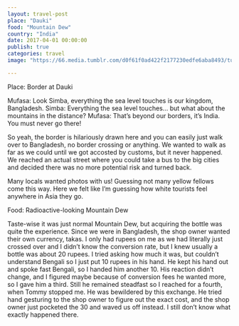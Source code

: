 ```yaml
---
layout: travel-post
place: "Dauki"
food: "Mountain Dew"
country: "India"
date: 2017-04-01 00:00:00
publish: true
categories: travel
image: "https://66.media.tumblr.com/d0f61f0ad422f2177230edfe6aba8493/tumblr_p0u2xpby7q1wkhtd7o1_1280.jpg"

---
```


Place: Border at Dauki

Mufasa: Look Simba, everything the sea level touches is our kingdom, Bangladesh. Simba: Everything the sea level touches… but what about the mountains in the distance?
Mufasa: That’s beyond our borders, it’s India. You must never go there!

So yeah, the border is hilariously drawn here and you can easily just walk over to Bangladesh, no border crossing or anything. We wanted to walk as far as we could until we got accosted by customs, but it never happened. We reached an actual street where you could take a bus to the big cities and decided there was no more potential risk and turned back.

Many locals wanted photos with us! Guessing not many yellow fellows come this way. Here we felt like I’m guessing how white tourists feel anywhere in Asia they go.

Food: Radioactive-looking Mountain Dew

Taste-wise it was just normal Mountain Dew, but acquiring the bottle was quite the experience. Since we were in Bangladesh, the shop owner wanted their own currency, takas. I only had rupees on me as we had literally just crossed over and I didn’t know the conversion rate, but I knew usually a bottle was about 20 rupees. I tried asking how much it was, but couldn’t understand Bengali so I just put 10 rupees in his hand. He kept his hand out and spoke fast Bengali, so I handed him another 10. His reaction didn’t change, and I figured maybe because of conversion fees he wanted more, so I gave him a third. Still he remained steadfast so I reached for a fourth, when Tommy stopped me. He was bewildered by this exchange. He tried hand gesturing to the shop owner to figure out the exact cost, and the shop owner just pocketed the 30 and waved us off instead. I still don’t know what exactly happened there. 